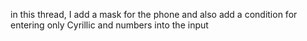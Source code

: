 in this thread, I add a mask for the phone and also add a condition for entering only Cyrillic and numbers into the input

